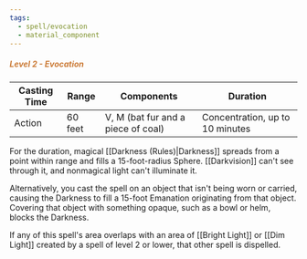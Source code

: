 ```yaml
---
tags:
  - spell/evocation
  - material_component
---
```

##### *<span style="color:rgb(203, 123, 55)">Level 2 - Evocation</span>*

|Casting Time|Range|Components|Duration|
|---|---|---|---|
|Action|60 feet|V, M (bat fur and a piece of coal)|Concentration, up to 10 minutes|

For the duration, magical [[Darkness (Rules)|Darkness]] spreads from a point within range and fills a 15-foot-radius Sphere. [[Darkvision]] can't see through it, and nonmagical light can't illuminate it. 

Alternatively, you cast the spell on an object that isn't being worn or carried, causing the Darkness to fill a 15-foot Emanation originating from that object. Covering that object with something opaque, such as a bowl or helm, blocks the Darkness. 

If any of this spell's area overlaps with an area of [[Bright Light]] or [[Dim Light]] created by a spell of level 2 or lower, that other spell is dispelled. 